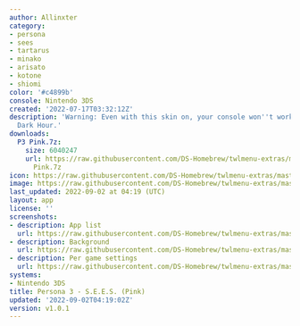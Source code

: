 ```yaml
---
author: Allinxter
category:
- persona
- sees
- tartarus
- minako
- arisato
- kotone
- shiomi
color: '#c4899b'
console: Nintendo 3DS
created: '2022-07-17T03:32:12Z'
description: 'Warning: Even with this skin on, your console won''t work during the
  Dark Hour.'
downloads:
  P3 Pink.7z:
    size: 6040247
    url: https://raw.githubusercontent.com/DS-Homebrew/twlmenu-extras/master/_nds/TWiLightMenu/3dsmenu/themes/P3
      Pink.7z
icon: https://raw.githubusercontent.com/DS-Homebrew/twlmenu-extras/master/_nds/TWiLightMenu/3dsmenu/themes/meta/P3%20Pink/icon.png
image: https://raw.githubusercontent.com/DS-Homebrew/twlmenu-extras/master/_nds/TWiLightMenu/3dsmenu/themes/meta/P3%20Pink/icon.png
last_updated: 2022-09-02 at 04:19 (UTC)
layout: app
license: ''
screenshots:
- description: App list
  url: https://raw.githubusercontent.com/DS-Homebrew/twlmenu-extras/master/_nds/TWiLightMenu/3dsmenu/themes/meta/P3%20Pink/screenshots/app-list.png
- description: Background
  url: https://raw.githubusercontent.com/DS-Homebrew/twlmenu-extras/master/_nds/TWiLightMenu/3dsmenu/themes/meta/P3%20Pink/screenshots/background.png
- description: Per game settings
  url: https://raw.githubusercontent.com/DS-Homebrew/twlmenu-extras/master/_nds/TWiLightMenu/3dsmenu/themes/meta/P3%20Pink/screenshots/per-game-settings.png
systems:
- Nintendo 3DS
title: Persona 3 - S.E.E.S. (Pink)
updated: '2022-09-02T04:19:02Z'
version: v1.0.1
---
```

